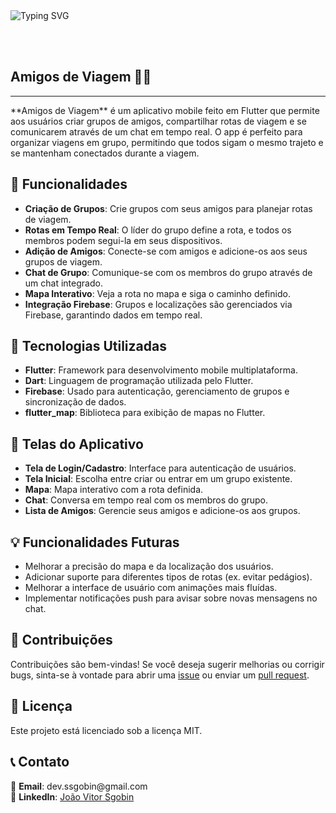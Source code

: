 <div>
  <img src="https://readme-typing-svg.demolab.com?font=Fira+Code&pause=1000&width=435&lines=Bem-vindo(a)!;Este+é+o+projeto+Amigos+de+Viagem;Organize+sua+viagem+com+amigos;Divirta-se+e+viaje+mais!" alt="Typing SVG" />
</div>

<br><br>

<h2 align="left">Amigos de Viagem 🚗💬</h2>
<hr>

<p align="left">
  **Amigos de Viagem** é um aplicativo mobile feito em Flutter que permite aos usuários criar grupos de amigos, compartilhar rotas de viagem e se comunicarem através de um chat em tempo real. O app é perfeito para organizar viagens em grupo, permitindo que todos sigam o mesmo trajeto e se mantenham conectados durante a viagem.
</p>

<h2 align="left">🎯 Funcionalidades</h2>
<ul>
  <li><strong>Criação de Grupos</strong>: Crie grupos com seus amigos para planejar rotas de viagem.</li>
  <li><strong>Rotas em Tempo Real</strong>: O líder do grupo define a rota, e todos os membros podem segui-la em seus dispositivos.</li>
  <li><strong>Adição de Amigos</strong>: Conecte-se com amigos e adicione-os aos seus grupos de viagem.</li>
  <li><strong>Chat de Grupo</strong>: Comunique-se com os membros do grupo através de um chat integrado.</li>
  <li><strong>Mapa Interativo</strong>: Veja a rota no mapa e siga o caminho definido.</li>
  <li><strong>Integração Firebase</strong>: Grupos e localizações são gerenciados via Firebase, garantindo dados em tempo real.</li>
</ul>

<h2 align="left">🚀 Tecnologias Utilizadas</h2>
<ul>
  <li><strong>Flutter</strong>: Framework para desenvolvimento mobile multiplataforma.</li>
  <li><strong>Dart</strong>: Linguagem de programação utilizada pelo Flutter.</li>
  <li><strong>Firebase</strong>: Usado para autenticação, gerenciamento de grupos e sincronização de dados.</li>
  <li><strong>flutter_map</strong>: Biblioteca para exibição de mapas no Flutter.</li>
</ul>

<h2 align="left">📲 Telas do Aplicativo</h2>
<ul>
  <li><strong>Tela de Login/Cadastro</strong>: Interface para autenticação de usuários.</li>
  <li><strong>Tela Inicial</strong>: Escolha entre criar ou entrar em um grupo existente.</li>
  <li><strong>Mapa</strong>: Mapa interativo com a rota definida.</li>
  <li><strong>Chat</strong>: Conversa em tempo real com os membros do grupo.</li>
  <li><strong>Lista de Amigos</strong>: Gerencie seus amigos e adicione-os aos grupos.</li>
</ul>

<h2 align="left">💡 Funcionalidades Futuras</h2>
<ul>
  <li>Melhorar a precisão do mapa e da localização dos usuários.</li>
  <li>Adicionar suporte para diferentes tipos de rotas (ex. evitar pedágios).</li>
  <li>Melhorar a interface de usuário com animações mais fluídas.</li>
  <li>Implementar notificações push para avisar sobre novas mensagens no chat.</li>
</ul>

<h2 align="left">🤝 Contribuições</h2>
<p align="left">
  Contribuições são bem-vindas! Se você deseja sugerir melhorias ou corrigir bugs, sinta-se à vontade para abrir uma <a href="https://github.com/ssgobin/amigos-de-viagem/issues" target="_blank">issue</a> ou enviar um <a href="https://github.com/ssgobin/amigos-de-viagem/pulls" target="_blank">pull request</a>.
</p>

<h2 align="left">📝 Licença</h2>
<p align="left">
  Este projeto está licenciado sob a licença MIT.
</p>

<h2 align="left">📞 Contato</h2>
<p>
  📧 <strong>Email</strong>: dev.ssgobin@gmail.com<br>
  🔗 <strong>LinkedIn</strong>: <a href="https://www.linkedin.com/in/jo%C3%A3o-vitor-sgobin-4a4556211/" target="_blank">João Vitor Sgobin</a>
</p>
